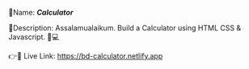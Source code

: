 🎯Name: **_Calculator_**

📄Description: Assalamualaikum. Build a Calculator using HTML CSS & Javascript. 📄💻 

👉🔗 Live Link: https://bd-calculator.netlify.app
